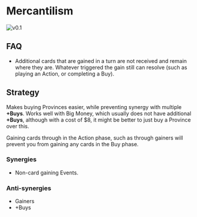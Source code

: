 # Mercantilism

![v0.1](/Images/Mercantilism_v0.1.png)

## FAQ

- Additional cards that are gained in a turn are not received and remain
where they are. Whatever triggered the gain still can resolve (such as
playing an Action, or completing a Buy).

## Strategy

Makes buying Provinces easier, while preventing synergy with multiple
**+Buys**. Works well with Big Money, which usually does not have additional
**+Buys**, although with a cost of $8, it might be better to just buy a
Province over this.

Gaining cards through in the Action phase, such as through gainers will prevent you from gaining any cards in the Buy phase.

### Synergies

- Non-card gaining Events.

### Anti-synergies

- Gainers
- +Buys
